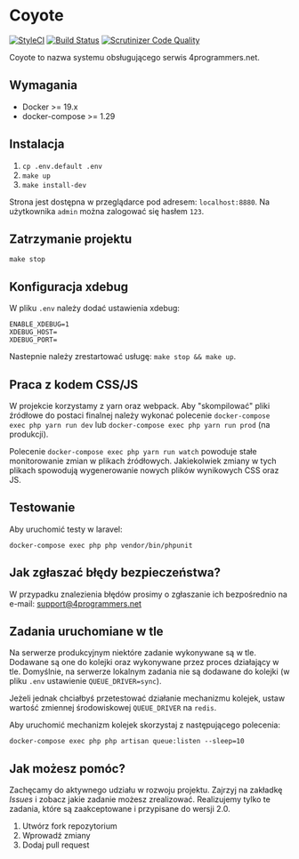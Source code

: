 # Coyote

[![StyleCI](https://styleci.io/repos/30256872/shield)](https://styleci.io/repos/30256872)
[![Build Status](https://travis-ci.org/adam-boduch/coyote.svg?branch=master)](https://travis-ci.org/adam-boduch/coyote)
[![Scrutinizer Code Quality](https://scrutinizer-ci.com/g/adam-boduch/coyote/badges/quality-score.png?b=master)](https://scrutinizer-ci.com/g/adam-boduch/coyote/?branch=master)

Coyote to nazwa systemu obsługującego serwis 4programmers.net.

## Wymagania

* Docker >= 19.x
* docker-compose >= 1.29

## Instalacja

1. `cp .env.default .env`
2. `make up`
3. `make install-dev`

Strona jest dostępna w przeglądarce pod adresem: `localhost:8880`. Na użytkownika `admin` można zalogować się hasłem `123`.

## Zatrzymanie projektu

`make stop`

## Konfiguracja xdebug

W pliku `.env` należy dodać ustawienia xdebug:

```
ENABLE_XDEBUG=1
XDEBUG_HOST=
XDEBUG_PORT=
```

Nastepnie należy zrestartować usługę: `make stop && make up`.

## Praca z kodem CSS/JS

W projekcie korzystamy z yarn oraz webpack. Aby "skompilować" pliki źródłowe do postaci finalnej należy wykonać
polecenie `docker-compose exec php yarn run dev` lub `docker-compose exec php yarn run prod` (na produkcji).

Polecenie `docker-compose exec php yarn run watch` powoduje stałe monitorowanie zmian w plikach źródłowych. Jakiekolwiek zmiany w tych plikach
spowodują wygenerowanie nowych plików wynikowych CSS oraz JS.

## Testowanie

Aby uruchomić testy w laravel:

`docker-compose exec php php vendor/bin/phpunit`

## Jak zgłaszać błędy bezpieczeństwa?

W przypadku znalezienia błędów prosimy o zgłaszanie ich bezpośrednio na e-mail: support@4programmers.net

## Zadania uruchomiane w tle

Na serwerze produkcyjnym niektóre zadanie wykonywane są w tle. Dodawane są one do kolejki oraz wykonywane przez proces działający w tle.
Domyślnie, na serwerze lokalnym zadania nie są dodawane do kolejki (w pliku `.env` ustawienie `QUEUE_DRIVER=sync`).

Jeżeli jednak chciałbyś przetestować działanie mechanizmu kolejek, ustaw wartość zmiennej środowiskowej `QUEUE_DRIVER` na `redis`.

Aby uruchomić mechanizm kolejek skorzystaj z następującego polecenia:

`docker-compose exec php php artisan queue:listen --sleep=10`

## Jak możesz pomóc?

Zachęcamy do aktywnego udziału w rozwoju projektu. Zajrzyj na zakładkę *Issues* i zobacz jakie zadanie możesz zrealizować. Realizujemy tylko te zadania, które są zaakceptowane i przypisane do wersji 2.0.

1. Utwórz fork repozytorium
2. Wprowadź zmiany
3. Dodaj pull request
